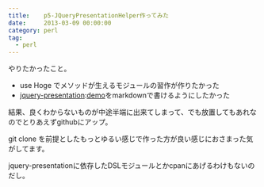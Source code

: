 ```yaml
---
title:    p5-JQueryPresentationHelper作ってみた
date:     2013-03-09 00:00:00
category: perl
tag:
  - perl
---
```


やりたかったこと。

* use Hoge でメソッドが生えるモジュールの習作が作りたかった
* [jquery-presentation](http://code.google.com/p/jquery-presentation/):[demo](http://dl.dropbox.com/u/268240/googleCode/jquery-presentation/index.html)をmarkdownで書けるようにしたかった

結果、良くわからないものが中途半端に出来てしまって、でも放置してもあれなのでとりあえずgithubにアップ。

git clone を前提としたもっとゆるい感じで作った方が良い感じにおさまった気がしてます。

jquery-presentationに依存したDSLモジュールとかcpanにあげるわけもないのだし。

